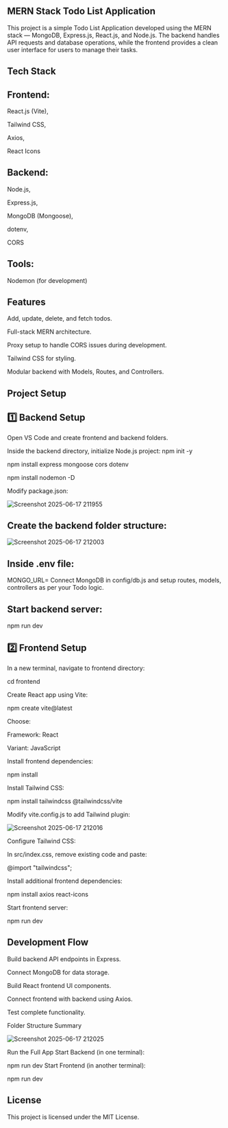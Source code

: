 ## MERN Stack Todo List Application
This project is a simple Todo List Application developed using the MERN stack — MongoDB, Express.js, React.js, and Node.js. The backend handles API requests and database operations, while the frontend provides a clean user interface for users to manage their tasks.

## Tech Stack
## Frontend: 
React.js (Vite), 

Tailwind CSS, 

Axios, 

React Icons

## Backend: 
Node.js, 

Express.js,

MongoDB (Mongoose),

dotenv,

CORS

## Tools: 
Nodemon (for development)

## Features
Add, update, delete, and fetch todos.

Full-stack MERN architecture.

Proxy setup to handle CORS issues during development.

Tailwind CSS for styling.

Modular backend with Models, Routes, and Controllers.

## Project Setup

## 1️⃣ Backend Setup
Open VS Code and create frontend and backend folders.

Inside the backend directory, initialize Node.js project:
npm init -y

npm install express mongoose cors dotenv

npm install nodemon -D

Modify package.json:

![Screenshot 2025-06-17 211955](https://github.com/user-attachments/assets/30623a6b-8b6b-469f-a9c7-3bf9c2dc93f2)


## Create the backend folder structure:

![Screenshot 2025-06-17 212003](https://github.com/user-attachments/assets/fbd3c486-5f09-40ea-b0ea-0f67e770f118)


## Inside .env file:

MONGO_URL=<your-mongodb-url>
Connect MongoDB in config/db.js and setup routes, models, controllers as per your Todo logic.

## Start backend server:
npm run dev

##  2️⃣ Frontend Setup
In a new terminal, navigate to frontend directory:

cd frontend

Create React app using Vite:

npm create vite@latest

Choose:

Framework: React

Variant: JavaScript

Install frontend dependencies:

npm install

Install Tailwind CSS:

npm install tailwindcss @tailwindcss/vite

Modify vite.config.js to add Tailwind plugin:

![Screenshot 2025-06-17 212016](https://github.com/user-attachments/assets/61b5a99b-733c-4add-a281-810fbd985bd0)


Configure Tailwind CSS:

In src/index.css, remove existing code and paste:

@import "tailwindcss";

Install additional frontend dependencies:

npm install axios react-icons

Start frontend server:

npm run dev

## Development Flow
Build backend API endpoints in Express.

Connect MongoDB for data storage.

Build React frontend UI components.

Connect frontend with backend using Axios.

Test complete functionality.

Folder Structure Summary

![Screenshot 2025-06-17 212025](https://github.com/user-attachments/assets/f023bc92-d71d-4a09-ae01-4a251cfc656f)


Run the Full App
Start Backend (in one terminal):

npm run dev
Start Frontend (in another terminal):

npm run dev


## License
This project is licensed under the MIT License.
